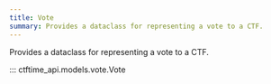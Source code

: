 ```yaml
---
title: Vote
summary: Provides a dataclass for representing a vote to a CTF.
---
```


Provides a dataclass for representing a vote to a CTF.

::: ctftime_api.models.vote.Vote

